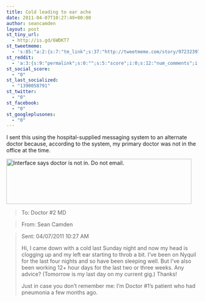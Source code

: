 ```yaml
---
title: Cold leading to ear ache
date: 2011-04-07T10:27:49+00:00
author: seancamden
layout: post
st_tiny_url:
  - http://is.gd/6WDKT7
st_tweetmeme:
  - 's:85:"a:2:{s:7:"tm_link";s:37:"http://tweetmeme.com/story/9723239748";s:9:"url_count";i:0;}";'
st_reddit:
  - 'a:3:{s:9:"permalink";s:0:"";s:5:"score";i:0;s:12:"num_comments";i:0;}'
st_social_score:
  - "0"
st_last_socialized:
  - "1390058791"
st_twitter:
  - "0"
st_facebook:
  - "0"
st_googleplusones:
  - "0"
---
```

I sent this using the hospital-supplied messaging system to an alternate doctor because, according to the system, my primary doctor was not in the office at the time.

<img src="http://www.seancamden.com/wp-content/uploads/2011/04/Screen-shot-2011-04-13-at-11.26.18-AM.jpg" alt="Interface says doctor is not in. Do not email." title="Screen-shot-2011-04-13-at-11.26.18-AM" width="485" height="118" class="alignnone size-full wp-image-354" srcset="http://seancamden.cosm/wp-content/uploads/2011/04/Screen-shot-2011-04-13-at-11.26.18-AM.jpg 485w, http://seancamden.cosm/wp-content/uploads/2011/04/Screen-shot-2011-04-13-at-11.26.18-AM-300x72.jpg 300w" sizes="(max-width: 485px) 100vw, 485px" />

> To: Doctor #2 MD
  
> From: Sean Camden
  
> Sent: 04/07/2011 10:27 AM
> 
> Hi, I came down with a cold last Sunday night and now my head is clogging up and my left ear starting to throb a bit. I&#8217;ve been on Nyquil for the last four nights and so have been sleeping well. But I&#8217;ve also been working 12+ hour days for the last two or three weeks. Any advice? (Tomorrow is my last day on my current gig.) Thanks!
> 
> Just in case you don&#8217;t remember me: I&#8217;m Doctor #1&#8217;s patient who had pneumonia a few months ago.